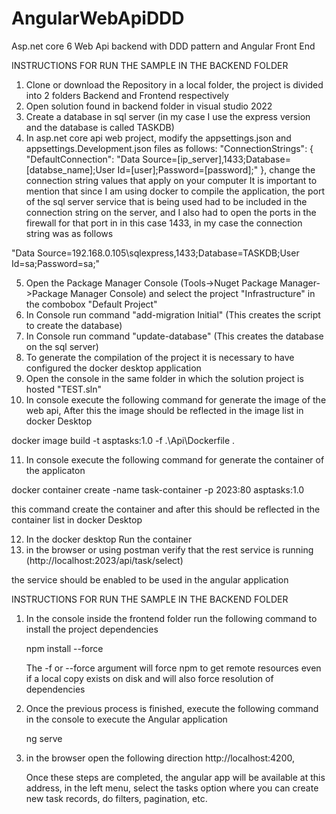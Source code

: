 # AngularWebApiDDD
Asp.net core 6 Web Api backend with DDD pattern and Angular Front End

INSTRUCTIONS FOR RUN THE SAMPLE IN THE BACKEND FOLDER

1) Clone or download the Repository in a local folder, the project is divided into 2 folders Backend and Frontend respectively
2) Open solution found in backend folder in visual studio 2022
3) Create a database in sql server (in my case I use the express version and the database is called TASKDB)
4) In asp.net core api web project, modify the appsettings.json and appsettings.Development.json files as follows:
   "ConnectionStrings": {
    "DefaultConnection": "Data Source=[ip_server],1433;Database=[databse_name];User Id=[user];Password=[password];"
  },
  change the connection string values that apply on your computer
  It is important to mention that since I am using docker to compile the application, the port of the sql server service that is being used had to be included in the   connection string on the server, and I also had to open the ports in the firewall for that port in in this case 1433, in my case the connection string was as follows 
  
  "Data Source=192.168.0.105\\sqlexpress,1433;Database=TASKDB;User Id=sa;Password=sa;"
  
5) Open the  Package Manager Console (Tools->Nuget Package Manager->Package Manager Console) and select the project "Infrastructure" 
   in the combobox "Default Project"
6) In Console run command "add-migration Initial" (This creates the script to create the database)
7) In Console run command "update-database" (This creates the database on the sql server)
8) To generate the compilation of the project it is necessary to have configured the docker desktop application
9) Open the console in the same folder in which the solution project is hosted "TEST.sln"
10) In console execute the following command for generate the image of the web api, After this the image should be reflected in the image list in docker Desktop

   docker image build -t asptasks:1.0 -f .\Api\Dockerfile .
   
 11) In console execute the following command for generate the container of the applicaton 

   docker container create -name task-container -p 2023:80 asptasks:1.0
   
   this command create the container and after this should be reflected in the container list in docker Desktop
 
 12) In the docker desktop Run the container 
 13) in the browser or using postman verify that the rest service is running (http://localhost:2023/api/task/select) 
 
 the service should be enabled to be used in the angular application
 
 INSTRUCTIONS FOR RUN THE SAMPLE IN THE BACKEND FOLDER
 
 1) In the console inside the frontend folder run the following command to install the project dependencies
   
    npm install --force
    
    The -f or --force argument will force npm to get remote resources even if a local copy exists on disk and will also force resolution of dependencies
 
 2) Once the previous process is finished, execute the following command in the console to execute the Angular application

    ng serve
    
 3) in the browser open the following direction http://localhost:4200, 
    
    Once these steps are completed, the angular app will be available at this address, in the left menu, select the tasks option where you can create new task records, do filters, pagination, etc.


     

